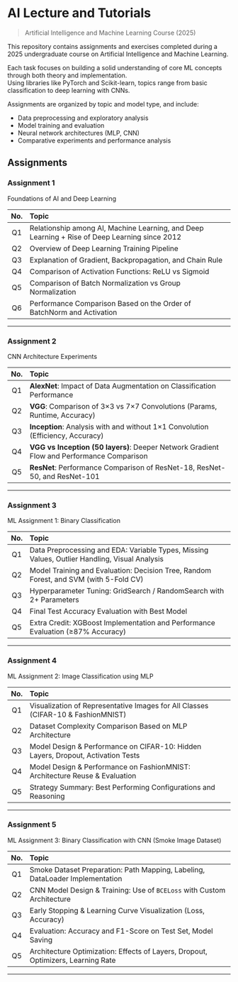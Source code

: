 # AI Lecture and Tutorials

> Artificial Intelligence and Machine Learning Course (2025)

This repository contains assignments and exercises completed during a 2025 undergraduate course on Artificial Intelligence and Machine Learning.

Each task focuses on building a solid understanding of core ML concepts through both theory and implementation.  
Using libraries like PyTorch and Scikit-learn, topics range from basic classification to deep learning with CNNs.

Assignments are organized by topic and model type, and include:
- Data preprocessing and exploratory analysis  
- Model training and evaluation  
- Neural network architectures (MLP, CNN)  
- Comparative experiments and performance analysis


## Assignments

### Assignment 1

Foundations of AI and Deep Learning

| No. | Topic |
|:---:|:------|
| Q1 | Relationship among AI, Machine Learning, and Deep Learning + Rise of Deep Learning since 2012 |
| Q2 | Overview of Deep Learning Training Pipeline |
| Q3 | Explanation of Gradient, Backpropagation, and Chain Rule |
| Q4 | Comparison of Activation Functions: ReLU vs Sigmoid |
| Q5 | Comparison of Batch Normalization vs Group Normalization |
| Q6 | Performance Comparison Based on the Order of BatchNorm and Activation |

---

### Assignment 2

CNN Architecture Experiments

| No. | Topic |
|:---:|:------|
| Q1 | **AlexNet**: Impact of Data Augmentation on Classification Performance |
| Q2 | **VGG**: Comparison of 3×3 vs 7×7 Convolutions (Params, Runtime, Accuracy) |
| Q3 | **Inception**: Analysis with and without 1×1 Convolution (Efficiency, Accuracy) |
| Q4 | **VGG vs Inception (50 layers)**: Deeper Network Gradient Flow and Performance Comparison |
| Q5 | **ResNet**: Performance Comparison of ResNet-18, ResNet-50, and ResNet-101 |

---

### Assignment 3

ML Assignment 1: Binary Classification

| No. | Topic |
|:---:|:------|
| Q1 | Data Preprocessing and EDA: Variable Types, Missing Values, Outlier Handling, Visual Analysis |
| Q2 | Model Training and Evaluation: Decision Tree, Random Forest, and SVM (with 5-Fold CV) |
| Q3 | Hyperparameter Tuning: GridSearch / RandomSearch with 2+ Parameters |
| Q4 | Final Test Accuracy Evaluation with Best Model |
| Q5 | Extra Credit: XGBoost Implementation and Performance Evaluation (≥87% Accuracy)

---

### Assignment 4

ML Assignment 2: Image Classification using MLP

| No. | Topic |
|:---:|:------|
| Q1 | Visualization of Representative Images for All Classes (CIFAR-10 & FashionMNIST) |
| Q2 | Dataset Complexity Comparison Based on MLP Architecture |
| Q3 | Model Design & Performance on CIFAR-10: Hidden Layers, Dropout, Activation Tests |
| Q4 | Model Design & Performance on FashionMNIST: Architecture Reuse & Evaluation |
| Q5 | Strategy Summary: Best Performing Configurations and Reasoning

---

### Assignment 5

ML Assignment 3: Binary Classification with CNN (Smoke Image Dataset)

| No. | Topic |
|:---:|:------|
| Q1 | Smoke Dataset Preparation: Path Mapping, Labeling, DataLoader Implementation |
| Q2 | CNN Model Design & Training: Use of `BCELoss` with Custom Architecture |
| Q3 | Early Stopping & Learning Curve Visualization (Loss, Accuracy) |
| Q4 | Evaluation: Accuracy and F1-Score on Test Set, Model Saving |
| Q5 | Architecture Optimization: Effects of Layers, Dropout, Optimizers, Learning Rate

---
